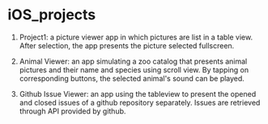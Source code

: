 # iOS_projects

1. Project1: a picture viewer app in which pictures are list in a table view. After selection, the app presents the picture selected fullscreen.

2. Animal Viewer: an app simulating a zoo catalog that presents animal pictures and their name and species using scroll view. By tapping on corresponding buttons, the selected animal's sound can be played.

3. Github Issue Viewer: an app using the tableview to present the opened and closed issues of a github repository separately. Issues are retrieved through API provided by github.
